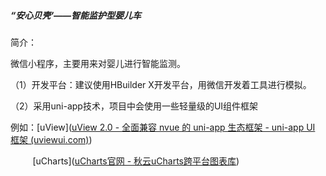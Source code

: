 ##### “安心贝壳‘——智能监护型婴儿车

简介：

微信小程序，主要用来对婴儿进行智能监测。

（1）开发平台：建议使用HBuilder X开发平台，用微信开发着工具进行模拟。

（2）采用uni-app技术，项目中会使用一些轻量级的UI组件框架

例如：[uView]([uView 2.0 - 全面兼容 nvue 的 uni-app 生态框架 - uni-app UI 框架 (uviewui.com)](https://www.uviewui.com/))

           [uCharts]([uCharts官网 - 秋云uCharts跨平台图表库](https://www.ucharts.cn/v2/#/))


